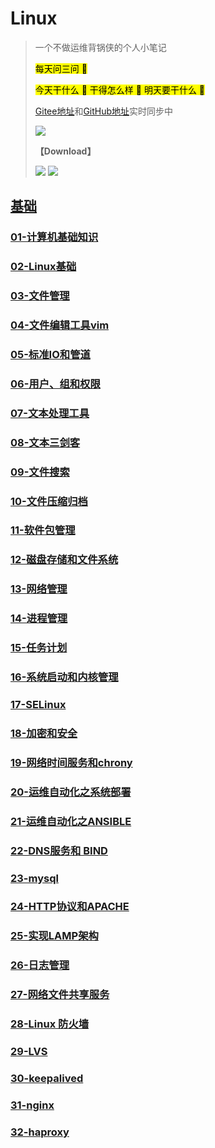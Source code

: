 # Linux

> 
>
> 一个不做运维背锅侠的个人小笔记
>
> <mark>每天问三问 :speech_balloon: 
> 
> <mark>今天干什么 :thought_balloon: 干得怎么样 :thought_balloon: 明天要干什么 :thought_balloon: 
>
> [Gitee地址](https://gitee.com/zhang-qilin-0522)和[GitHub地址](https://github.com/zhang-qilin)实时同步中
> 
>  [![](https://img.shields.io/badge/最近更新时间-2022.07.13_18:01-blue.svg?style=social)](https://github.com/zhang-qilin/Linux)
> 
> **【Download】**
>
>  [![](https://img.shields.io/badge/Download-@Giee-brightgreen.svg?style=plastic&logo=Gitee)](https://gitee.com/zhang-qilin-0522/Linux/repository/archive/main.zip)
>  [![](https://img.shields.io/badge/Download-@GitHub-brightgreen.svg?style=plastic&logo=Github)](https://github.com/zhang-qilin-0522/Linux/repository/archive/main.zip)
>  
> 


## [基础](./README.md)

  
  ### [01-计算机基础知识](./basis/MD/01-计算机基础知识.md)
### [02-Linux基础](./basis/MD/02-Linux基础.md)
### [03-文件管理](./basis/MD/03-文件管理.md)
### [04-文件编辑工具vim](./basis/MD/04-文件编辑工具vim.md)
### [05-标准IO和管道](./basis/MD/05-标准IO和管道.md)
### [06-用户、组和权限](./basis/MD/06-用户、组和权限.md)
### [07-文本处理工具](./basis/MD/07-文本处理工具.md)
### [08-文本三剑客](./basis/MD/08-文本三剑客.md)
### [09-文件搜索](./basis/MD/09-文件搜索.md)
### [10-文件压缩归档](./basis/MD/10-文件压缩归档.md)
### [11-软件包管理](./basis/MD/11-软件包管理.md)
### [12-磁盘存储和文件系统](./basis/MD/12-磁盘存储和文件系统.md)
### [13-网络管理](./basis/MD/13-网络管理.md)
### [14-进程管理](./basis/MD/14-进程管理.md)
### [15-任务计划](./basis/MD/15-任务计划.md)
### [16-系统启动和内核管理](./basis/MD/16-系统启动和内核管理.md)
### [17-SELinux](./basis/MD/17-SELinux.md)
### [18-加密和安全](./basis/MD/18-加密和安全.md)
### [19-网络时间服务和chrony](./basis/MD/19-网络时间服务和chrony.md)
### [20-运维自动化之系统部署](./basis/MD/20-运维自动化之系统部署.md)
### [21-运维自动化之ANSIBLE](./basis/MD/21-运维自动化之ANSIBLE.md)
### [22-DNS服务和 BIND](./basis/MD/22-DNS服务和BIND.md)
### [23-mysql](./basis/MD/23-mysql.md)
### [24-HTTP协议和APACHE](./basis/MD/24-HTTP协议和APACHE.md)
### [25-实现LAMP架构](./basis/MD/25-实现LAMP架构.md)
### [26-日志管理](./basis/MD/26-日志管理.md)
### [27-网络文件共享服务](./basis/MD/27-网络文件共享服务.md)
### [28-Linux 防火墙](./basis/MD/28-Linux防火墙.md)
### [29-LVS](./basis/MD/29-LVS.md)
### [30-keepalived](./basis/MD/30-keepalived.md)
### [31-nginx](./basis/MD/31-nginx.md)
### [32-haproxy](./basis/MD/32-haproxy.md)
